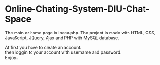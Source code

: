 # Online-Chating-System-DIU-Chat-Space

The main or home page is index.php. The project is made with HTML, CSS, JavaScript, JQuery, Ajax and PHP with MySQL database.

At first you have to create an account.<br>
then loggin to your account with username and password.<br>
Enjoy..

